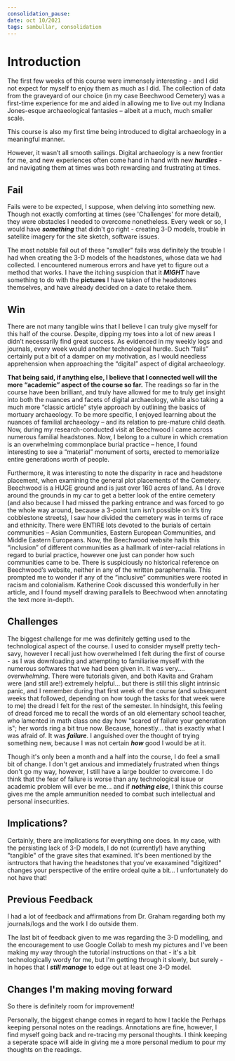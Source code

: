 ```yaml
---
consolidation_pause:
date: oct 10/2021
tags: sambullar, consolidation
---
```


# Introduction 
The first few weeks of this course were immensely interesting - and I did not expect for myself to enjoy them as much as I did. The collection of data from the graveyard of our choice (in my case Beechwood Cemetery) was a first-time experience for me and aided in allowing me to live out my Indiana Jones-esque archaeological fantasies – albeit at a much, much smaller scale.

This course is also my first time being introduced to digital archaeology in a meaningful manner.

However, it wasn’t all smooth sailings. Digital archaeology is a new frontier for me, and new experiences often come hand in hand with new **_hurdles_** - and navigating them at times was both rewarding and frustrating at times.

## Fail
Fails were to be expected, I suppose, when delving into something new. Though not exactly comforting at times (see 'Challenges' for more detail), they were obstacles I needed to overcome nonetheless. Every week or so, I would have ***something*** that didn't go right - creating 3-D models, trouble in satellite imagery for the site sketch, software issues.

The most notable fail out of these "smaller" fails was definitely the trouble I had when creating the 3-D models of the headstones, whose data we had collected. I encountered numerous errors and have yet to figure out a method that works. I have the itching suspicion that it ***MIGHT*** have something to do with the **pictures** I have taken of the headstones themselves, and have already decided on a date to retake them.

## Win
There are not many tangible wins that I believe I can truly give myself for this half of the course. Despite, dipping my toes into a lot of new areas I didn’t necessarily find great success. As evidenced in my weekly logs and journals, every week would another technological hurdle. Such “fails” certainly put a bit of a damper on my motivation, as I would needless apprehension when approaching the “digital” aspect of digital archaeology.

**That being said, if anything else, I believe that I connected well will the more “academic” aspect of the course so far.** The readings so far in the course have been brilliant, and truly have allowed for me to truly get insight into both the nuances and facets of digital archaeology, while also taking a much more “classic article” style approach by outlining the basics of mortuary archaeology. To be more specific, I enjoyed learning about the nuances of familial archaeology – and its relation to pre-mature child death. Now, during my research-conducted visit at Beechwood I came across numerous familial headstones. Now, I belong to a culture in which cremation is an overwhelming commonplace burial practice – hence, I found interesting to see a “material” monument of sorts, erected to memorialize entire generations worth of people.

Furthermore, it was interesting to note the disparity in race and headstone placement, when examining the general plot placements of the Cemetery. Beechwood is a HUGE ground and is just over 160 acres of land. As I drove around the grounds in my car to get a better look of the entire cemetery (and also because I had missed the parking entrance and was forced to go the whole way around, because a 3-point turn isn’t possible on it’s tiny cobblestone streets), I saw how divided the cemetery was in terms of race and ethnicity. There were ENTIRE lots devoted to the burials of certain communities – Asian Communities, Eastern European Communities, and Middle Eastern Europeans. Now, the Beechwood website hails this “inclusion” of different communities as a hallmark of inter-racial relations in regard to burial practice, however one just can ponder how such communities came to be. There is suspiciously no historical reference on Beechwood’s website, neither in any of the written paraphernalia. This prompted me to wonder if any of the “inclusive” communities were rooted in racism and colonialism. Katherine Cook discussed this wonderfully in her article, and I found myself drawing parallels to Beechwood when annotating the text more in-depth.

## Challenges
The biggest challenge for me was definitely getting used to the technological aspect of the course. I used to consider myself pretty tech-savy, however I recall just how overwhelmed I felt during the first of course - as I was downloading and attempting to familiarise myself with the numerous softwares that we had been given in. It was very.... *overwhelming*. There were tutorials given, and both Kavita and Graham were (and still are!) extremely helpful... but there is still this slight intrinsic panic, and I remember during that first week of the course (and subsequent weeks that followed, depending on how tough the tasks for that week were to me) the dread I felt for the rest of the semester. In hindsight, this feeling of dread forced me to recall the words of an old elementary school teacher, who lamented in math class one day how "scared of failure your generation is"; her words ring a bit true now. Because, honestly... that is exactly what I was afraid of. It was ***failure***. I anguished over the thought of trying something new, because I was not certain ***how*** good I would be at it. 

Though it's only been a month and a half into the course, I do feel a small bit of change. I don't get anxious and immediately frustrated when things don't go my way, however, I still have a large boulder to overcome. I do think that the fear of failure is worse than any technological issue or academic problem will ever be me... and if ***nothing else***, I think this course gives me the ample ammunition needed to combat such intellectual and personal insecurities. 

## Implications?
Certainly, there are implications for everything one does. In my case, with the persisting lack of 3-D models, I do not (currently!) have anything "tangible" of the grave sites that examined. It's been mentioned by the isntructors that having the headstones that you've exaxamined "digitized" changes your perspective of the entire ordeal quite a bit... I unfortunately do not have that! 

## Previous Feedback
I had a lot of feedback and affirmations from Dr. Graham regarding both my journals/logs and the work I do outside them.

The last bit of feedback given to me was regarding the 3-D modelling, and the encouragement to use Google Collab to mesh my pictures and I've been making my way through the tutorial instructions on that - it's a bit technologically wordy for me, but I'm getting through it slowly, but surely - in hopes that I ***still manage*** to edge out at least one 3-D model.

## Changes I'm making moving forward
So there is definitely room for improvement! 

Personally, the biggest change comes in regard to how I tackle the Perhaps keeping personal notes on the readings. Annotations are fine, however, I find myself going back and re-tracing my personal thoughts. I think keeping a seperate space will aide in giving me a more personal medium to pour my thoughts on the readings.
